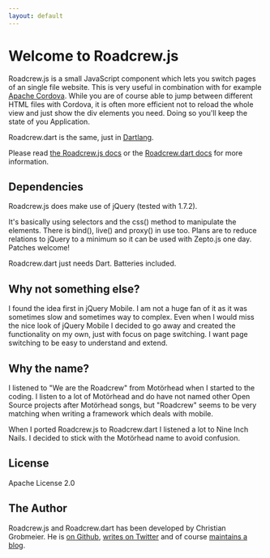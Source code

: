 ```yaml
---
layout: default
---
```


Welcome to Roadcrew.js
======================

Roadcrew.js is a small JavaScript component which lets you switch pages of an single file website.
This is very useful in combination with for example [Apache Cordova](http://cordova.apache.org).
While you are of course able to jump between different HTML files with Cordova, it is often more efficient
not to reload the whole view and just show the div elements you need. Doing so you'll keep the state of you
Application.

Roadcrew.dart is the same, just in [Dartlang](http://www.dartlang.org).

Please read [the Roadcrew.js docs](documentation.html) or the [Roadcrew.dart docs](documentation-dart.html) for more information.

Dependencies
------------

Roadcrew.js does make use of jQuery (tested with 1.7.2).

It's basically using selectors and the css() method to manipulate the elements. There is bind(), live() and proxy() in use too. Plans are to reduce relations to jQuery to a minimum so it can be used with Zepto.js one day. Patches welcome!

Roadcrew.dart just needs Dart. Batteries included.


Why not something else?
-----------------------

I found the idea first in jQuery Mobile. I am not a huge fan of it as it was sometimes slow and sometimes
way to complex. Even when I would miss the nice look of jQuery Mobile I decided to go away and created the
functionality on my own, just with focus on page switching. I want page switching to be easy to understand
and extend.

Why the name?
-------------

I listened to "We are the Roadcrew" from Motörhead when I started to the coding. I listen to a lot of
Motörhead and do have not named other Open Source projects after Motörhead songs, but "Roadcrew" seems
to be very matching when writing a framework which deals with mobile.

When I ported Roadcrew.js to Roadcrew.dart I listened a lot to Nine Inch Nails. I decided to stick with 
the Motörhead name to avoid confusion.

License
-------

Apache License 2.0


The Author
----------

Roadcrew.js and Roadcrew.dart has been developed by Christian Grobmeier. He is [on Github](https://github.com/grobmeier),
[writes on Twitter](http://twitter.com/grobmeier) and of course [maintains a blog](http://www.grobmeier.de).
